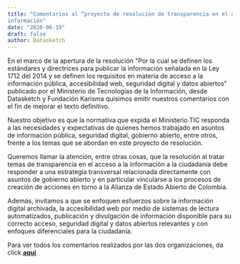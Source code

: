 ```yaml
---
title: "Comentarios al “proyecto de resolución de transparencia en el acceso a la
información"
date: "2020-06-19"
draft: false
author: Datasketch
---
```

En el marco de la apertura de la resolución "Por la cual se definen los estándares y directrices para publicar la información señalada en la Ley 1712 del 2014 y se definen los requisitos en materia de acceso a la información pública, accesibilidad web, seguridad digital y datos abiertos" publicado por el Ministerio de Tecnologías de la Información, desde Datasketch y Fundación Karisma quisimos emitir nuestros comentarios con el fin de mejorar el texto definitivo.

Nuestro objetivo es que la normativa que expida el Ministerio TIC responda a las necesidades y expectativas de quienes hemos trabajado en asuntos de información pública, seguridad digital, gobierno abierto, entre otros, frente a los temas que se abordan en este proyecto de resolución.

Queremos llamar la atención, entre otras cosas, que la resolución al tratar temas de transparencia en el acceso a la información a la ciudadanía debe responder a una estrategia transversal relacionada directamente con asuntos de gobierno abierto y en particular vincularse a los procesos de creación de acciones en torno a la Alianza de Estado Abierto de Colombia.

Además, invitamos a que se enfoquen esfuerzos sobre la información digital archivada, la accesibilidad web por medio de sistemas de lectura automatizados, publicación y divulgación de información disponible para su correcto acceso, seguridad digital y datos abiertos relevantes y con enfoques diferenciales para la ciudadanía.

Para ver todos los comentarios realizados por las dos organizaciones, da click [**aquí**](/documents/comentarios-resolucion-ds.pdf)
